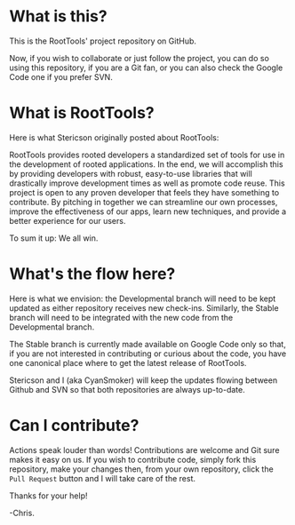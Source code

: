 # What is this?

This is the RootTools' project repository on GitHub.

Now, if you wish to collaborate or just follow the project, you can do so using this repository, if you are a Git fan, or you can also check the Google Code one if you prefer SVN.

# What is RootTools?

Here is what Stericson originally posted about RootTools:

RootTools provides rooted developers a standardized set of tools for use in the development of rooted applications.  In the end, we will accomplish this by providing developers with robust, easy-to-use libraries that will drastically improve development times as well as promote code reuse.  This project is open to any proven developer that feels they have something to contribute.  By pitching in together we can streamline our own processes, improve the effectiveness of our apps, learn new techniques, and provide a better experience for our users.

To sum it up: We all win. 

# What's the flow here?

Here is what we envision: the Developmental branch will need to be kept updated as either repository receives new check-ins. Similarly, the Stable branch will need to be integrated with the new code from the Developmental branch.

The Stable branch is currently made available on Google Code only so that, if you are not interested in contributing or curious about the code, you have one canonical place where to get the latest release of RootTools.

Stericson and I (aka CyanSmoker) will keep the updates flowing between Github and SVN so that both repositories are always up-to-date.

# Can I contribute?

Actions speak louder than words! Contributions are welcome and Git sure makes it easy on us. If you wish to contribute code, simply fork this repository, make your changes then, from your own repository, click the `Pull Request` button and I will take care of the rest.

Thanks for your help!

-Chris.
